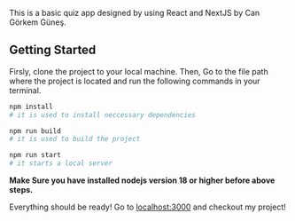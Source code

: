 This is a basic quiz app designed by using React and NextJS by Can Görkem Güneş.

## Getting Started

Firsly, clone the project to your local machine. Then, Go to the file path where the project is located and run the following commands in your terminal.

```bash
npm install
# it is used to install neccessary dependencies

npm run build
# it is used to build the project

npm run start
# it starts a local server

```

**Make Sure you have installed nodejs version 18 or higher before above steps.**

Everything should be ready! Go to [localhost:3000](localhost:3000) and checkout my project!
